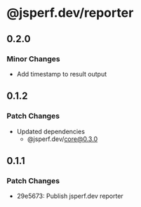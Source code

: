 # @jsperf.dev/reporter

## 0.2.0

### Minor Changes

- Add timestamp to result output

## 0.1.2

### Patch Changes

- Updated dependencies
  - @jsperf.dev/core@0.3.0

## 0.1.1

### Patch Changes

- 29e5673: Publish jsperf.dev reporter
